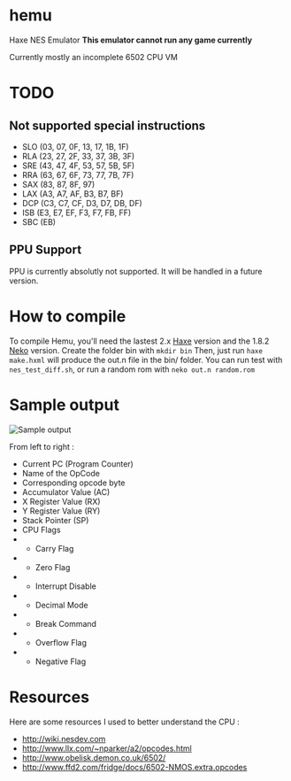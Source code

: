 hemu
====

Haxe NES Emulator
**This emulator cannot run any game currently**

Currently mostly an incomplete 6502 CPU VM

TODO
====

Not supported special instructions
--------------------------

* SLO (03, 07, 0F, 13, 17, 1B, 1F)
* RLA (23, 27, 2F, 33, 37, 3B, 3F)
* SRE (43, 47, 4F, 53, 57, 5B, 5F)
* RRA (63, 67, 6F, 73, 77, 7B, 7F)
* SAX (83, 87, 8F, 97)
* LAX (A3, A7, AF, B3, B7, BF)
* DCP (C3, C7, CF, D3, D7, DB, DF)
* ISB (E3, E7, EF, F3, F7, FB, FF)
* SBC (EB)

PPU Support
-----------

PPU is currently absolutly not supported.
It will be handled in a future version.

How to compile
==============

To compile Hemu, you'll need the lastest 2.x [Haxe](http://haxe.org/) version and the 1.8.2 [Neko](http://nekovm.org/) version.
Create the folder bin with `mkdir bin`
Then, just run `haxe make.hxml` will produce the out.n file in the bin/ folder.
You can run test with `nes_test_diff.sh`, or run a random rom with `neko out.n random.rom`

Sample output
=============

![Sample output](http://i.imgur.com/XeW8unx.jpg)

From left to right :

* Current PC (Program Counter)
* Name of the OpCode
* Corresponding opcode byte
* Accumulator Value (AC)
* X Register Value (RX)
* Y Register Value (RY)
* Stack Pointer (SP)
* CPU Flags
* * Carry Flag
* * Zero Flag
* * Interrupt Disable
* * Decimal Mode
* * Break Command
* * Overflow Flag
* * Negative Flag

Resources
=========

Here are some resources I used to better understand the CPU :
* http://wiki.nesdev.com
* http://www.llx.com/~nparker/a2/opcodes.html
* http://www.obelisk.demon.co.uk/6502/
* http://www.ffd2.com/fridge/docs/6502-NMOS.extra.opcodes
